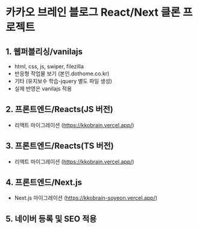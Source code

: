# 카카오 브레인 블로그 React/Next 클론 프로젝트

## 1. 웹퍼블리싱/vanilajs

- html, css, js, swiper, filezilla
- 반응형 작업물 보기 (본인.dothome.co.kr)
- 기타 (유지보수 학습-jquery 별도 파일 생성)
- 실제 반영은 vanilajs 적용

## 2. 프론트엔드/Reacts(JS 버전)

- 리액트 마이그레이션 (https://kkobrain.vercel.app/)

## 3. 프론트엔드/Reacts(TS 버전)

- 리액트 마이그레이션 (https://kkobrain.vercel.app/)

## 4. 프론트엔드/Next.js

- Next.js 마이그레이션 (https://kkobrain-soyeon.vercel.app/)

## 5. 네이버 등록 및 SEO 적용